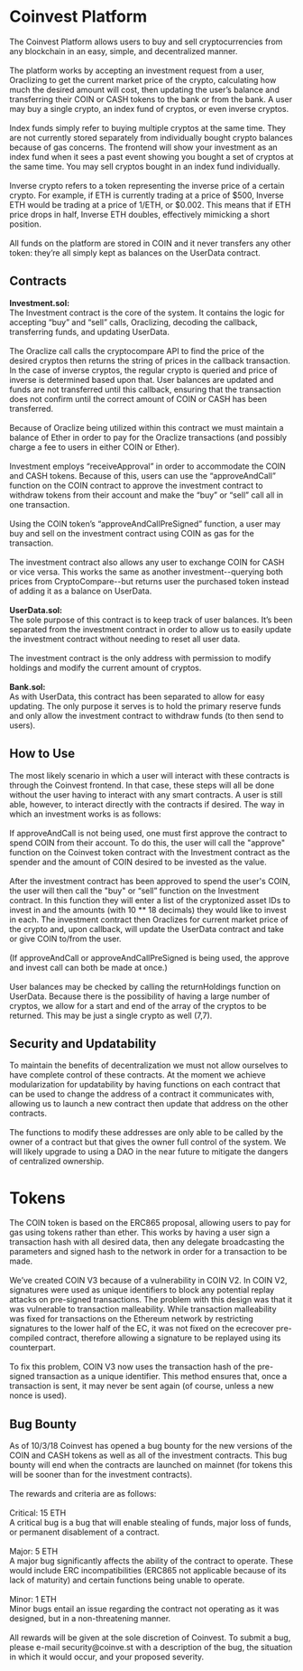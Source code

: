 <h1>Coinvest Platform</h1>
The Coinvest Platform allows users to buy and sell cryptocurrencies from any blockchain in an easy, simple, and decentralized manner. 
<br>
<br>
The platform works by accepting an investment request from a user, Oraclizing to get the current market price of the crypto, calculating how much the desired amount will cost, then updating the user’s balance and transferring their COIN or CASH tokens to the bank or from the bank. A user may buy a single crypto, an index fund of cryptos, or even inverse cryptos.
<br>
<br>
Index funds simply refer to buying multiple cryptos at the same time. They are not currently stored separately from individually bought crypto balances because of gas concerns. The frontend will show your investment as an index fund when it sees a past event showing you bought a set of cryptos at the same time. You may sell cryptos bought in an index fund individually.
<br>
<br>
Inverse crypto refers to a token representing the inverse price of a certain crypto. For example, if ETH is currently trading at a price of $500, Inverse ETH would be trading at a price of 1/ETH, or $0.002. This means that if ETH price drops in half, Inverse ETH doubles, effectively mimicking a short position. 
<br>
<br>
All funds on the platform are stored in COIN and it never transfers any other token: they’re all simply kept as balances on the UserData contract. 
<br>
<h2>Contracts</h2>
<b>Investment.sol:</b>
<br>
The Investment contract is the core of the system. It contains the logic for accepting “buy” and “sell” calls, Oraclizing, decoding the callback, transferring funds, and updating UserData.
<br>
<br>
The Oraclize call calls the cryptocompare API to find the price of the desired cryptos then returns the string of prices in the callback transaction. In the case of inverse cryptos, the regular crypto is queried and price of inverse is determined based upon that. User balances are updated and funds are not transferred until this callback, ensuring that the transaction does not confirm until the correct amount of COIN or CASH has been transferred.
<br>
<br>
Because of Oraclize being utilized within this contract we must maintain a balance of Ether in order to pay for the Oraclize transactions (and possibly charge a fee to users in either COIN or Ether).
<br>
<br>
Investment employs “receiveApproval” in order to accommodate the COIN and CASH tokens. Because of this, users can use the “approveAndCall” function on the COIN contract to approve the investment contract to withdraw tokens from their account and make the “buy” or “sell” call all in one transaction. 
<br>
<br>
Using the COIN token’s “approveAndCallPreSigned” function, a user may buy and sell on the investment contract using COIN as gas for the transaction. 
<br>
<br>
The investment contract also allows any user to exchange COIN for CASH or vice versa. This works the same as another investment--querying both prices from CryptoCompare--but returns user the purchased token instead of adding it as a balance on UserData.
<br>
<br>
<b>UserData.sol:</b>
<br>
The sole purpose of this contract is to keep track of user balances. It’s been separated from the investment contract in order to allow us to easily update the investment contract without needing to reset all user data.
<br>
<br>
The investment contract is the only address with permission to modify holdings and modify the current amount of cryptos.
<br>
<br>
<b>Bank.sol:</b>
<br>
As with UserData, this contract has been separated to allow for easy updating. The only purpose it serves is to hold the primary reserve funds and only allow the investment contract to withdraw funds (to then send to users). 
<br>
<h2>How to Use</h2>
The most likely scenario in which a user will interact with these contracts is through the Coinvest frontend. In that case, these steps will all be done without the user having to interact with any smart contracts. A user is still able, however, to interact directly with the contracts if desired. The way in which an investment works is as follows: 
<br>
<br>
If approveAndCall is not being used, one must first approve the contract to spend COIN from their account. To do this, the user will call the "approve" function on the Coinvest token contract with the Investment contract as the spender and the amount of COIN desired to be invested as the value. 
<br>
<br>
After the investment contract has been approved to spend the user's COIN, the user will then call the "buy" or “sell” function on the Investment contract. In this function they will enter a list of the cryptonized asset IDs to invest in and the amounts (with 10 ** 18 decimals) they would like to invest in each. The investment contract then Oraclizes for current market price of the crypto and, upon callback, will update the UserData contract and take or give COIN to/from the user.
<br>
<br>
(If approveAndCall or approveAndCallPreSigned is being used, the approve and invest call can both be made at once.) 
<br>
<br>
User balances may be checked by calling the returnHoldings function on UserData. Because there is the possibility of having a large number of cryptos, we allow for a start and end of the array of the cryptos to be returned. This may be just a single crypto as well (7,7). 
<br>
<h2>Security and Updatability</h2>
To maintain the benefits of decentralization we must not allow ourselves to have complete control of these contracts. At the moment we achieve modularization for updatability by having functions on each contract that can be used to change the address of a contract it communicates with, allowing us to launch a new contract then update that address on the other contracts. 
<br>
<br>
The functions to modify these addresses are only able to be called by the owner of a contract but that gives the owner full control of the system. We will likely upgrade to using a DAO in the near future to mitigate the dangers of centralized ownership.
<br>
<h1>Tokens</h1>
The COIN token is based on the ERC865 proposal, allowing users to pay for gas using tokens rather than ether. This works by having a user sign a transaction hash with all desired data, then any delegate broadcasting the parameters and signed hash to the network in order for a transaction to be made.
<br>
<br>
We’ve created COIN V3 because of a vulnerability in COIN V2. In COIN V2, signatures were used as unique identifiers to block any potential replay attacks on pre-signed transactions. The problem with this design was that it was vulnerable to transaction malleability. While transaction malleability was fixed for transactions on the Ethereum network by restricting signatures to the lower half of the EC, it was not fixed on the ecrecover pre-compiled contract, therefore allowing a signature to be replayed using its counterpart.
<br>
<br>
To fix this problem, COIN V3 now uses the transaction hash of the pre-signed transaction as a unique identifier. This method ensures that, once a transaction is sent, it may never be sent again (of course, unless a new nonce is used).
<br>
<h2>Bug Bounty</h2>
As of 10/3/18 Coinvest has opened a bug bounty for the new versions of the COIN and CASH tokens as well as all of the investment contracts. This bug bounty will end when the contracts are launched on mainnet (for tokens this will be sooner than for the investment contracts).
<br>
<br>
The rewards and criteria are as follows:
<br>
<br>
Critical: 15 ETH
<br>
A critical bug is a bug that will enable stealing of funds, major loss of funds, or permanent disablement of a contract.
<br>
<br>
Major: 5 ETH
<br>
A major bug significantly affects the ability of the contract to operate. These would include ERC incompatibilities (ERC865 not applicable because of its lack of maturity) and certain functions being unable to operate.
<br>
<br>
Minor: 1 ETH
<br>
Minor bugs entail an issue regarding the contract not operating as it was designed, but in a non-threatening manner.
<br>
<br>
All rewards will be given at the sole discretion of Coinvest. To submit a bug, please e-mail security@coinve.st with a description of the bug, the situation in which it would occur, and your proposed severity.

